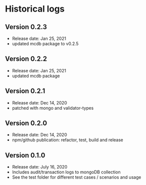 # Historical logs

## Version 0.2.3

- Release date: Jan 25, 2021
- updated mcdb package to v0.2.5

## Version 0.2.2

- Release date: Jan 25, 2021
- updated mcdb package

## Version 0.2.1

- Release date: Dec 14, 2020
- patched with mongo and validator-types

## Version 0.2.0

- Release date: Dec 14, 2020
- npm/github publication: refactor, test, build and release

## Version 0.1.0
- Release date: July 16, 2020 
- Includes audit/transaction logs to mongoDB collection
- See the test folder for different test cases / scenarios and usage

